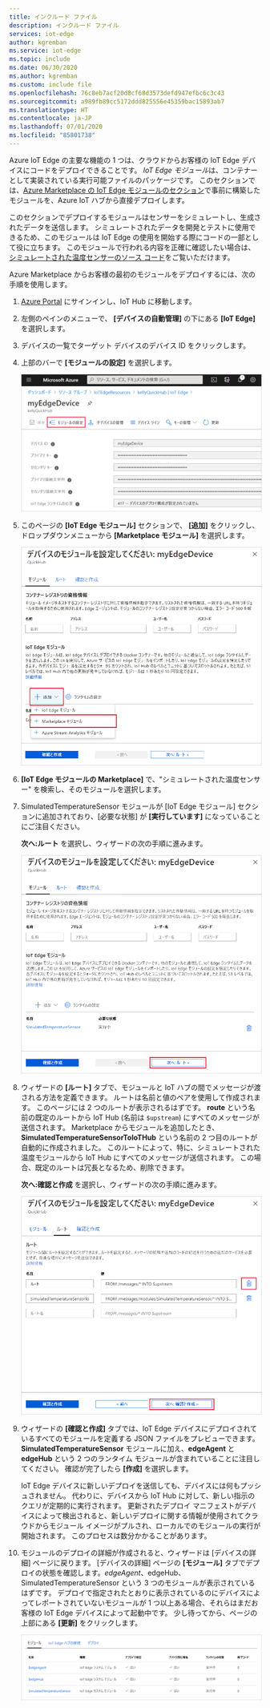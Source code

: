 ```yaml
---
title: インクルード ファイル
description: インクルード ファイル
services: iot-edge
author: kgremban
ms.service: iot-edge
ms.topic: include
ms.date: 06/30/2020
ms.author: kgremban
ms.custom: include file
ms.openlocfilehash: 76c8eb7acf20d8cf68d3573defd947efbc6c3c43
ms.sourcegitcommit: a989fb89cc5172ddd825556e45359bac15893ab7
ms.translationtype: HT
ms.contentlocale: ja-JP
ms.lasthandoff: 07/01/2020
ms.locfileid: "85801738"
---
```

Azure IoT Edge の主要な機能の 1 つは、クラウドからお客様の IoT Edge デバイスにコードをデプロイできることです。 *IoT Edge モジュール*は、コンテナーとして実装されている実行可能ファイルのパッケージです。 このセクションでは、[Azure Marketplace の IoT Edge モジュールのセクション](https://azuremarketplace.microsoft.com/marketplace/apps/category/internet-of-things?page=1&subcategories=iot-edge-modules)で事前に構築したモジュールを、Azure IoT ハブから直接デプロイします。

このセクションでデプロイするモジュールはセンサーをシミュレートし、生成されたデータを送信します。 シミュレートされたデータを開発とテストに使用できるため、このモジュールは IoT Edge の使用を開始する際にコードの一部として役に立ちます。 このモジュールで行われる内容を正確に確認したい場合は、[シミュレートされた温度センサーのソース コード](https://github.com/Azure/iotedge/blob/027a509549a248647ed41ca7fe1dc508771c8123/edge-modules/SimulatedTemperatureSensor/src/Program.cs)をご覧いただけます。

Azure Marketplace からお客様の最初のモジュールをデプロイするには、次の手順を使用します。

1. [Azure Portal](https://portal.azure.com) にサインインし、IoT Hub に移動します。

1. 左側のペインのメニューで、 **[デバイスの自動管理]** の下にある **[IoT Edge]** を選択します。

1. デバイスの一覧でターゲット デバイスのデバイス ID をクリックします。

1. 上部のバーで **[モジュールの設定]** を選択します。

   ![[デバイスの詳細] ページから [モジュールの設定] を選択する](./media/iot-edge-deploy-module/select-set-modules.png)

1. このページの **[IoT Edge モジュール]** セクションで、 **[追加]** をクリックし、ドロップダウンメニューから **[Marketplace モジュール]** を選択します。

   ![Marketplace モジュールを追加する](./media/iot-edge-deploy-module/add-marketplace-module.png)

1. **[IoT Edge モジュールの Marketplace]** で、"シミュレートされた温度センサー" を検索し、そのモジュールを選択します。

1. SimulatedTemperatureSensor モジュールが [IoT Edge モジュール] セクションに追加されており、[必要な状態] が **[実行しています]** になっていることにご注目ください。

   **次へ:ルート** を選択し、ウィザードの次の手順に進みます。

   ![温度センサー モジュールが表示されたら、次の手順に進みます。](./media/iot-edge-deploy-module/view-temperature-sensor-next-routes.png)

1. ウィザードの **[ルート]** タブで、モジュールと IoT ハブの間でメッセージが渡される方法を定義できます。 ルートは名前と値のペアを使用して作成されます。 このページには 2 つのルートが表示されるはずです。 **route** という名前の既定のルートから IoT Hub (名前は `$upstream`) にすべてのメッセージが送信されます。 Marketplace からモジュールを追加したとき、**SimulatedTemperatureSensorToIoTHub** という名前の 2 つ目のルートが自動的に作成されました。 このルートによって、特に、シミュレートされた温度モジュールから IoT Hub にすべてのメッセージが送信されます。 この場合、既定のルートは冗長となるため、削除できます。

   **次へ:確認と作成** を選択し、ウィザードの次の手順に進みます。

   ![既定のルートを削除し、次の手順に進みます。](./media/iot-edge-deploy-module/delete-route-next-review-create.png)

1. ウィザードの **[確認と作成]** タブでは、IoT Edge デバイスにデプロイされているすべてのモジュールを定義する JSON ファイルをプレビューできます。 **SimulatedTemperatureSensor** モジュールに加え、**edgeAgent** と **edgeHub** という 2 つのランタイム モジュールが含まれていることに注目してください。 確認が完了したら **[作成]** を選択します。

   IoT Edge デバイスに新しいデプロイを送信しても、デバイスには何もプッシュされません。 代わりに、デバイスから IoT Hub に対して、新しい指示のクエリが定期的に実行されます。 更新されたデプロイ マニフェストがデバイスによって検出されると、新しいデプロイに関する情報が使用されてクラウドからモジュール イメージがプルされ、ローカルでのモジュールの実行が開始されます。 このプロセスは数分かかることがあります。

1. モジュールのデプロイの詳細が作成されると、ウィザードは [デバイスの詳細] ページに戻ります。 [デバイスの詳細] ページの **[モジュール]** タブでデプロイの状態を確認します。$edgeAgent、$edgeHub、SimulatedTemperatureSensor という 3 つのモジュールが表示されているはずです。 デプロイで指定されたとおりに表示されているのにデバイスによってレポートされていないモジュールが 1 つ以上ある場合、それらはまだお客様の IoT Edge デバイスによって起動中です。 少し待ってから、ページの上部にある **[更新]** をクリックします。

   ![デプロイ済みのモジュールの一覧に SimulatedTemperatureSensor を表示する](./media/iot-edge-deploy-module/view-deployed-modules.png)
